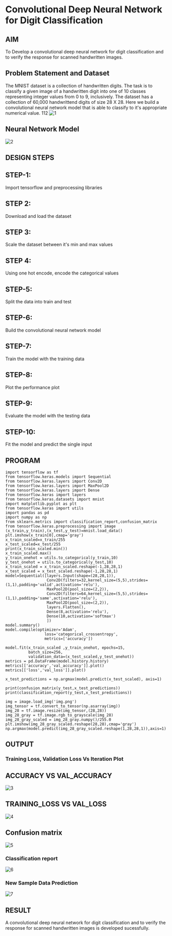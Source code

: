 # Convolutional Deep Neural Network for Digit Classification

## AIM

To Develop a convolutional deep neural network for digit classification and to verify the response for scanned handwritten images.

## Problem Statement and Dataset
The MNIST dataset is a collection of handwritten digits. The task is to classify a given image of a handwritten digit into one of 10 classes representing integer values from 0 to 9, inclusively. The dataset has a collection of 60,000 handwrittend digits of size 28 X 28. Here we build a convolutional neural network model that is able to classify to it's appropriate numerical value. 112
![1](https://user-images.githubusercontent.com/75237886/192455871-21feb6e0-d640-49d8-b162-d418f2089a99.png)

## Neural Network Model

![2](https://user-images.githubusercontent.com/75237886/192456803-3acfacee-5a13-458f-9e70-30d87591f4e3.png)


## DESIGN STEPS
## STEP-1:
Import tensorflow and preprocessing libraries

## STEP 2:
Download and load the dataset

## STEP 3:
Scale the dataset between it's min and max values

## STEP 4:
Using one hot encode, encode the categorical values

## STEP-5:
Split the data into train and test

## STEP-6:
Build the convolutional neural network model

## STEP-7:
Train the model with the training data

## STEP-8:
Plot the performance plot

## STEP-9:
Evaluate the model with the testing data

## STEP-10:
Fit the model and predict the single input
## PROGRAM
```python3
import tensorflow as tf
from tensorflow.keras.models import Sequential
from tensorflow.keras.layers import Conv2D
from tensorflow.keras.layers import MaxPool2D
from tensorflow.keras.layers import Dense
from tensorflow.keras import layers
from tensorflow.keras.datasets import mnist
import matplotlib.pyplot as plt
from tensorflow.keras import utils
import pandas as pd
import numpy as np
from sklearn.metrics import classification_report,confusion_matrix
from tensorflow.keras.preprocessing import image
(x_train,y_train),(x_test,y_test)=mnist.load_data()
plt.imshow(x_train[0],cmap='gray')
x_train_scaled=x_train/255
x_test_scaled=x_test/255
print(x_train_scaled.min())
x_train_scaled.max()
y_train_onehot = utils.to_categorical(y_train,10)
y_test_onehot = utils.to_categorical(y_test,10)
x_train_scaled = x_train_scaled.reshape(-1,28,28,1)
x_test_scaled = x_test_scaled.reshape(-1,28,28,1)
model=Sequential([layers.Input(shape=(28,28,1)),
                  Conv2D(filters=32,kernel_size=(5,5),strides=(1,1),padding='valid',activation='relu'),
                  MaxPool2D(pool_size=(2,2)),
                  Conv2D(filters=64,kernel_size=(5,5),strides=(1,1),padding='same',activation='relu'),
                  MaxPool2D(pool_size=(2,2)),
                  layers.Flatten(),
                  Dense(8,activation='relu'),
                  Dense(10,activation='softmax')
                  ])
model.summary()
model.compile(optimizer='Adam',
                 loss='categorical_crossentropy',
                 metrics=['accuracy'])

model.fit(x_train_scaled ,y_train_onehot, epochs=15,
          batch_size=256, 
          validation_data=(x_test_scaled,y_test_onehot))
metrics = pd.DataFrame(model.history.history)
metrics[['accuracy','val_accuracy']].plot()
metrics[['loss','val_loss']].plot()

x_test_predictions = np.argmax(model.predict(x_test_scaled), axis=1)

print(confusion_matrix(y_test,x_test_predictions))
print(classification_report(y_test,x_test_predictions))

img = image.load_img('img.png')
img_tensor = tf.convert_to_tensor(np.asarray(img))
img_28 = tf.image.resize(img_tensor,(28,28))
img_28_gray = tf.image.rgb_to_grayscale(img_28)
img_28_gray_scaled = img_28_gray.numpy()/255.0
plt.imshow(img_28_gray_scaled.reshape(28,28),cmap='gray')
np.argmax(model.predict(img_28_gray_scaled.reshape(1,28,28,1)),axis=1)
```
## OUTPUT

### Training Loss, Validation Loss Vs Iteration Plot
## ACCURACY VS VAL_ACCURACY
![3](https://user-images.githubusercontent.com/75237886/192456872-832609de-aa43-42b0-a392-ab9533434413.png)

## TRAINING_LOSS VS VAL_LOSS
![4](https://user-images.githubusercontent.com/75237886/192456943-d2072b47-6e3f-4d6e-9120-df33bfcf93db.png)
## Confusion matrix
![5](https://user-images.githubusercontent.com/75237886/192457411-de4616a7-2a6b-499d-af84-7ca8fc1ae296.png)

### Classification report
![6](https://user-images.githubusercontent.com/75237886/192457706-58039d56-a934-4c53-9ece-cf637388985f.png)

### New Sample Data Prediction
![7](https://user-images.githubusercontent.com/75237886/192457787-343e765a-740b-40bb-bf8c-a5ed08ef2641.png)

## RESULT
A convolutional deep neural network for digit classification and to verify the response for scanned handwritten images is developed sucessfully.
